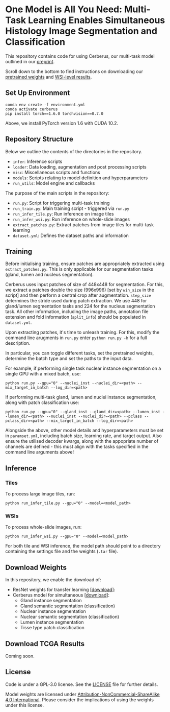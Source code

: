 # One Model is All You Need: Multi-Task Learning Enables Simultaneous Histology Image Segmentation and Classification 

This repository contains code for using Cerberus, our multi-task model outlined in our [preprint](https://arxiv.org/abs/2203.00077).

Scroll down to the bottom to find instructions on downloading our [pretrained weights](#download-weights) and [WSI-level results](#download-tcga-results).

## Set Up Environment

```
conda env create -f environment.yml
conda activate cerberus
pip install torch==1.6.0 torchvision==0.7.0
```

Above, we install PyTorch version 1.6 with CUDA 10.2. 

## Repository Structure

Below we outline the contents of the directories in the repository.

- `infer`: Inference scripts
- `loader`: Data loading, augmentation and post processing scripts
- `misc`: Miscellaneous scripts and functions
- `models`: Scripts relating to model definition and hyperparameters
- `run_utils`: Model engine and callbacks

The purpose of the main scripts in the repository:

- `run.py`: Script for triggering multi-task training
- `run_train.py`: Main training script - triggered via `run.py` 
- `run_infer_tile.py`: Run inference on image tiles
- `run_infer_wsi.py`: Run inference on whole-slide images
- `extract_patches.py`: Extract patches from image tiles for multi-task learning
- `dataset.yml`: Defines the dataset paths and information

## Training 

Before initialising training, ensure patches are appropriately extracted using `extract_patches.py`. This is only applicable for our segmentation tasks (gland, lumen and nucleus segmentation).

Cerberus uses input patches of size of 448x448 for segmentation. For this, we extract a patches double the size (996x996) [set by `win_size` in the script] and then perform a central crop after augmentation. `step_size` determines the stride used during patch extraction. We use 448 for gland/lumen segmentation tasks and 224 for the nucleus segmentation task. All other information, including the image paths, annotation file extension and fold information (`split_info`) should be populated in `dataset.yml`.

Upon extracting patches, it's time to unleash training. For this, modify the command line arugments in `run.py` enter `python run.py -h` for a full description.

In particular, you can toggle different tasks, set the pretrained weights, determine the batch type and set the paths to the input data. 

For example, if performing single task nuclear instance segmentation on a single GPU with a mixed batch, use:

```
python run.py --gpu="0" --nuclei_inst --nuclei_dir=<path> --mix_target_in_batch --log_dir=<path>
```

If performing multi-task gland, lumen and nuclei instance segmentation, along with patch classification use:

```
python run.py --gpu="0" --gland_inst --gland_dir=<path> --lumen_inst --lumen_dir=<path> --nuclei_inst --nuclei_dir=<path> --pclass --pclass_dir=<path> --mix_target_in_batch --log_dir=<path>
```

Alongside the above, other model details and hyperparameters must be set in `paramset.yml`, including batch size, learning rate, and target output. Also ensure the utilised decoder kwargs, along with the appopriate number of channels are defined - this must align with the tasks specified in the command line arguments above!

## Inference
### Tiles
To process large image tiles, run:

```
python run_infer_tile.py --gpu="0" --model=<model_path>
```

### WSIs
To process whole-slide images, run:

```
python run_infer_wsi.py --gpu="0" --model=<model_path>
```

For both tile and WSI inference, the model path should point to a directory containing the settings file and the weights (`.tar` file). 

## Download Weights

In this repository, we enable the download of:

- ResNet weights for transfer learning [[download](link)]:
- Cerberus model for simultaneous [[download](link)]:
    - Gland instance segmentation 
    - Gland semantic segmentation (classification)
    - Nuclear instance segmentation
    - Nuclear semantic segmentation (classification)
    - Lumen instance segmentation
    - Tisse type patch classification


## Download TCGA Results

Coming soon.

## License

Code is under a GPL-3.0 license. See the [LICENSE](https://github.com/TissueImageAnalytics/cerberus/blob/master/LICENSE) file for further details.

Model weights are licensed under [Attribution-NonCommercial-ShareAlike 4.0 International](http://creativecommons.org/licenses/by-nc-sa/4.0/). Please consider the implications of using the weights under this license. 







